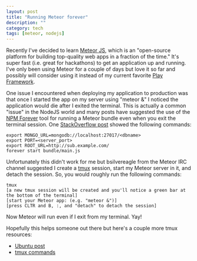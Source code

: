 ```yaml
---
layout: post
title: "Running Meteor forever"
description: ""
category: tech
tags: [meteor, nodejs]
---
```



Recently I've decided to learn [Meteor JS](http://www.meteor.com/), which is an "open-source platform for building top-quality web apps in a fraction of the time."
It's super fast (i.e. great for hackathons) to get an application up and running. I've only been using Meteor for a couple of days
but love it so far and possibly will consider using it instead of my current favorite [Play Framework](http://www.playframework.com/).

One issue I encountered when deploying my application to production was that once I started the app on my
server using "meteor &" I noticed the application would die after I exited the terminal. This is actually a common
"issue" in the NodeJS world and many posts have suggested the use of the [NPM Forever](https://npmjs.org/package/forever) tool
for running a Meteor bundle even when you exit the terminal session. One [StackOverflow post](http://stackoverflow.com/questions/14529677/what-is-the-proper-syntax-for-running-a-meteor-generated-node-bundle-using-forev)
 showed the following commands:

<pre class="prettyprint">
<code class="bash">export MONGO_URL=mongodb://localhost:27017/&lt;dbname&gt;
export PORT=&lt;server_port&gt;
export ROOT_URL=http://sub.example.com/
forever start bundle/main.js</code></pre>

Unfortunately this didn't work for me but bsilvereagle from the Meteor IRC channel suggested I
create a [tmux](http://tmux.sourceforge.net/) session, start my Meteor server in it, and detach
the session. So, you would roughly run the following commands:

<pre>
<code class="no-highlight">tmux
[a new tmux session will be created and you'll notice a green bar at the bottom of the terminal]
[start your Meteor app: (e.g. "meteor &amp;")]
[press CLTR and B, :, and "detach" to detach the session]</code></pre>

Now Meteor will run even if I exit from my terminal. Yay!

Hopefully this helps someone out there but here's a couple more tmux resources:

* [Ubuntu post](http://askubuntu.com/questions/8653/how-to-keep-processes-running-after-ending-ssh-session)
* [tmux commands](http://www.dayid.org/os/notes/tm.html)
